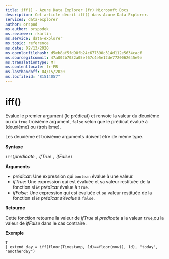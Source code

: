 ```yaml
---
title: iff() - Azure Data Explorer (fr) Microsoft Docs
description: Cet article décrit iff() dans Azure Data Explorer.
services: data-explorer
author: orspod
ms.author: orspodek
ms.reviewer: rkarlin
ms.service: data-explorer
ms.topic: reference
ms.date: 02/13/2020
ms.openlocfilehash: d5eb8af5fd98fb24c677390c314d112e5634cacf
ms.sourcegitcommit: 47a002b7032a05ef67c4e5e12de7720062645e9e
ms.translationtype: MT
ms.contentlocale: fr-FR
ms.lasthandoff: 04/15/2020
ms.locfileid: "81514057"
---
```

# <a name="iff"></a>iff()

Évalue le premier argument (le prédicat) et renvoie la valeur du deuxième ou du `true` troisième argument, `false` selon que le prédicat évalué à (deuxième) ou (troisième).

Les deuxième et troisième arguments doivent être de même type.

**Syntaxe**

`iff(`*predicate* `,` *ifTrue* `,` *ifFalse*`)`

**Arguments**

* *prédicat*: Une expression qui `boolean` évalue à une valeur.
* *ifTrue*: Une expression qui est évaluée et sa valeur restituée de la fonction si *le prédicat* évalue à `true`.
* *ifFalse*: Une expression qui est évaluée et sa valeur restituée de la fonction si *le prédicat s’évalue* à `false`.

**Retourne**

Cette fonction retourne la valeur de *ifTrue* si *predicate* a la valeur `true`,ou la valeur de *ifFalse* dans le cas contraire.

**Exemple**

```kusto
T 
| extend day = iff(floor(Timestamp, 1d)==floor(now(), 1d), "today", "anotherday")
```